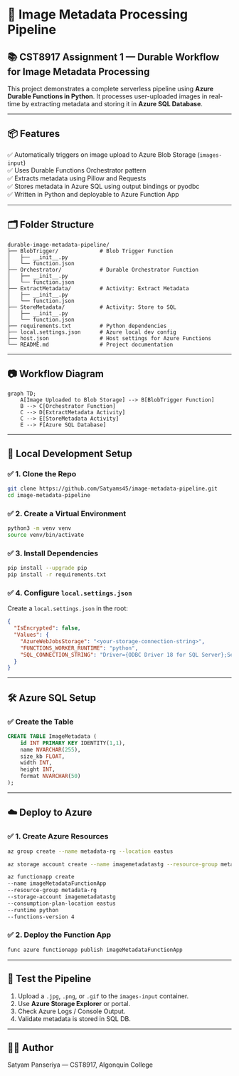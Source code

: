 # 🧠 Image Metadata Processing Pipeline

## 📚 CST8917 Assignment 1 — Durable Workflow for Image Metadata Processing

This project demonstrates a complete serverless pipeline using **Azure Durable Functions in Python**. It processes user-uploaded images in real-time by extracting metadata and storing it in **Azure SQL Database**.

---

## 📦 Features

✅ Automatically triggers on image upload to Azure Blob Storage (`images-input`)  
✅ Uses Durable Functions Orchestrator pattern  
✅ Extracts metadata using Pillow and Requests  
✅ Stores metadata in Azure SQL using output bindings or pyodbc  
✅ Written in Python and deployable to Azure Function App  

---

## 🗂️ Folder Structure

```
durable-image-metadata-pipeline/
├── BlobTrigger/             # Blob Trigger Function
│   ├── __init__.py
│   └── function.json
├── Orchestrator/            # Durable Orchestrator Function
│   ├── __init__.py
│   └── function.json
├── ExtractMetadata/         # Activity: Extract Metadata
│   ├── __init__.py
│   └── function.json
├── StoreMetadata/           # Activity: Store to SQL
│   ├── __init__.py
│   └── function.json
├── requirements.txt         # Python dependencies
├── local.settings.json      # Azure local dev config
├── host.json                # Host settings for Azure Functions
└── README.md                # Project documentation
```

---

## 📷 Workflow Diagram

```mermaid
graph TD;
    A[Image Uploaded to Blob Storage] --> B[BlobTrigger Function]
    B --> C[Orchestrator Function]
    C --> D[ExtractMetadata Activity]
    C --> E[StoreMetadata Activity]
    E --> F[Azure SQL Database]
```

---

## 🧪 Local Development Setup

### ✅ 1. Clone the Repo
```bash
git clone https://github.com/Satyams45/image-metadata-pipeline.git
cd image-metadata-pipeline
```

### ✅ 2. Create a Virtual Environment
```bash
python3 -m venv venv
source venv/bin/activate
```

### ✅ 3. Install Dependencies
```bash
pip install --upgrade pip
pip install -r requirements.txt
```

### ✅ 4. Configure `local.settings.json`

Create a `local.settings.json` in the root:

```json
{
  "IsEncrypted": false,
  "Values": {
    "AzureWebJobsStorage": "<your-storage-connection-string>",
    "FUNCTIONS_WORKER_RUNTIME": "python",
    "SQL_CONNECTION_STRING": "Driver={ODBC Driver 18 for SQL Server};Server=tcp:<your-sql-server>.database.windows.net;Database=ImageMetadataDB;Uid=<username>;Pwd=<password>;Encrypt=yes;"
  }
}
```

---

## 🛠️ Azure SQL Setup

### ✅ Create the Table
```sql
CREATE TABLE ImageMetadata (
    id INT PRIMARY KEY IDENTITY(1,1),
    name NVARCHAR(255),
    size_kb FLOAT,
    width INT,
    height INT,
    format NVARCHAR(50)
);
```

---

## ☁️ Deploy to Azure

### ✅ 1. Create Azure Resources
```bash
az group create --name metadata-rg --location eastus

az storage account create --name imagemetadatastg --resource-group metadata-rg --location eastus --sku Standard_LRS

az functionapp create
--name imageMetadataFunctionApp
--resource-group metadata-rg
--storage-account imagemetadatastg
--consumption-plan-location eastus
--runtime python
--functions-version 4
```

### ✅ 2. Deploy the Function App
```bash
func azure functionapp publish imageMetadataFunctionApp
```

---

## 🧪 Test the Pipeline

1. Upload a `.jpg`, `.png`, or `.gif` to the `images-input` container.
2. Use **Azure Storage Explorer** or portal.
3. Check Azure Logs / Console Output.
4. Validate metadata is stored in SQL DB.

---

## 👨‍💻 Author

Satyam Panseriya — CST8917, Algonquin College
